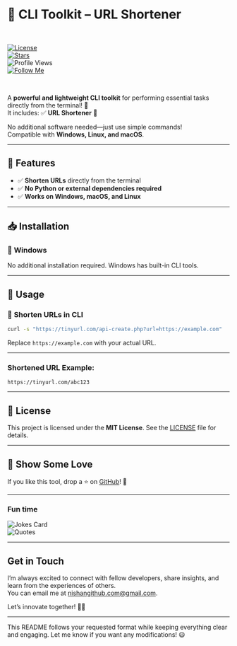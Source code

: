 

# 📌 CLI Toolkit – URL Shortener

<br>  

[![License](https://img.shields.io/github/license/nishuR27/cli-toolkit?style=social)](LICENSE)  
[![Stars](https://img.shields.io/github/stars/nishuR27/cli-toolkit?style=social)](https://github.com/nishuR27/cli-toolkit)  
![Profile Views](https://komarev.com/ghpvc/?username=nishuR27&color=blueviolet&style=social)  
[![Follow Me](https://img.shields.io/badge/-Follow%20Me-blueviolet?style=social)](https://github.com/nishuR27)  

<br>  

A **powerful and lightweight CLI toolkit** for performing essential tasks directly from the terminal! 🎯  
It includes: ✅ **URL Shortener** 🔗  


No additional software needed—just use simple commands!  
Compatible with **Windows, Linux, and macOS**.  

---

## 🚀 Features  
- ✅ **Shorten URLs** directly from the terminal  
- ✅ **No Python or external dependencies required**  
- ✅ **Works on Windows, macOS, and Linux**  

---

## 📥 Installation  



### 🔧 **Windows**  
No additional installation required. Windows has built-in CLI tools.  

---

## 📌 Usage  

### 🔹 **Shorten URLs in CLI**  
```bash
curl -s "https://tinyurl.com/api-create.php?url=https://example.com"
```
Replace `https://example.com` with your actual URL.  

--- 

### **Shortened URL Example:**  
```
https://tinyurl.com/abc123
```


---

## 📝 License  
This project is licensed under the **MIT License**. See the [LICENSE](LICENSE) file for details.  

---

## 🌟 Show Some Love  
If you like this tool, drop a ⭐ on [GitHub](https://github.com/nishuR27/cli-toolkit)! 🚀  

---

### Fun time  

![Jokes Card](https://readme-jokes.vercel.app/api?username=nishuR27&theme=algolia&hideBorder)  
![Quotes](https://quotes-github-readme.vercel.app/api?type=horizontal&theme=algolia)  

---

### <h2>Get in Touch</h2>  

I’m always excited to connect with fellow developers, share insights, and learn from the experiences of others.  
You can email me at [nishangithub.com@gmail.com](mailto:nishangithub.com@gmail.com).  

Let’s innovate together! 🚀🔥  

---

This README follows your requested format while keeping everything clear and engaging. Let me know if you want any modifications! 😃
